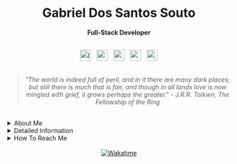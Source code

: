 <div align="center">
  
# Gabriel Dos Santos Souto

<b>Full-Stack Developer</b>

<br/>


<div align="center">
  <img src="https://img.shields.io/badge/JavaScript-F7DF1E?logo=javascript&logoColor=black&style=for-the-badge" height="25" alt="javascript logo"  />
  <img width="5" />
  <img src="https://img.shields.io/badge/C Sharp-239120?logo=csharp&logoColor=white&style=for-the-badge" height="25" alt="csharp logo"  />
  <img width="5" />
  <img src="https://img.shields.io/badge/CSS3-1572B6?logo=css3&logoColor=white&style=for-the-badge" height="25" alt="css3 logo"  />
  <img width="5" />
  <img src="https://img.shields.io/badge/MySQL-4479A1?logo=mysql&logoColor=white&style=for-the-badge" height="25" alt="mysql logo"  />
  <img width="5" />
  <img src="https://img.shields.io/badge/Microsoft SQL Server-CC2927?logo=microsoftsqlserver&logoColor=white&style=for-the-badge" height="25" alt="microsoftsqlserver logo"  />
</div>


<br>
<blockquote>
    <p><i>
       "The world is indeed full of peril, and in it there are many dark places; but still there is much that is fair, and though in all lands love is now mingled with grief, it grows perhaps the greater." - J.R.R. Tolkien, The Fellowship of the Ring
    </i></p>
</blockquote>
</div>
<br />

<details closed>
<summary>About Me</summary>
  
<br/>

I'm Gabriel, a dedicated full-stack developer with a background in teaching English and a degree in Physical Education.
During the 2020 pandemic, as I entered the incredible milestone of turning 20, I realized that I wasn't on the path I had believed in when I was younger, so In 2022 I took a surprising turn, leaving my previous career to venture into the tech world. My experience as an English instructor taught me that everything revolves around people. I'm passionate about creating and connecting, and I've found the freedom and universal knowledge in programming to be incredibly exciting. I'm currently looking for a job opportunity :)

 <br/>
</details>


 

<details closed>
<summary>Detailed Information</summary>
  <br/>
  
* **Name**: Gabriel Dos Santos Souto    
* **Age**: 23
* **Living in**: the moment (but geographically in São Gabriel - RS, Brazil).
* **Stack**: Typescript, NodeJS, C#, Java, ReactJS, SQL, CSS, Java
* **Education**: [Full-Stack Web Development Course ](https://www.credential.net/b1ddcf9e-2830-42be-8374-27a26c336803#gs.207cwz), [Foundational C# with Microsoft ](https://www.freecodecamp.org/certification/fcc06e67b7c-0c1f-4121-9ae1-3db85250b1a9/foundational-c-sharp-with-microsoft), [Computer Science Course ]( https://www.credential.net/dd1bcc7b-7026-4091-8528-e3445ea5904f#gs.6j9g5s).

  <br/>

</div>
</details>

<details closed>
  <summary>How To Reach Me</summary>
  
  <br/>
  
 <a href="mailto:soutogabriel04@gmail.com?"><img src="https://img.shields.io/badge/gmail-%23DD0031.svg?&style=for-the-badge&logo=gmail&logoColor=white"/></a>
 [![image](https://img.shields.io/badge/Linkedin-0077B5?style=for-the-badge&logo=linkedin&logoColor=white)](https://www.linkedin.com/in/gabrielsouto-developer/)

</details>

<br/>

<div align=center  >
    <a href="https://wakatime.com/@gabesouto">
        <img src="https://wakatime.com/badge/user/cdd125b6-6330-4a4d-9626-bd4cbb55c627.svg"
             alt="Wakatime">
    </a>
  
</div>
